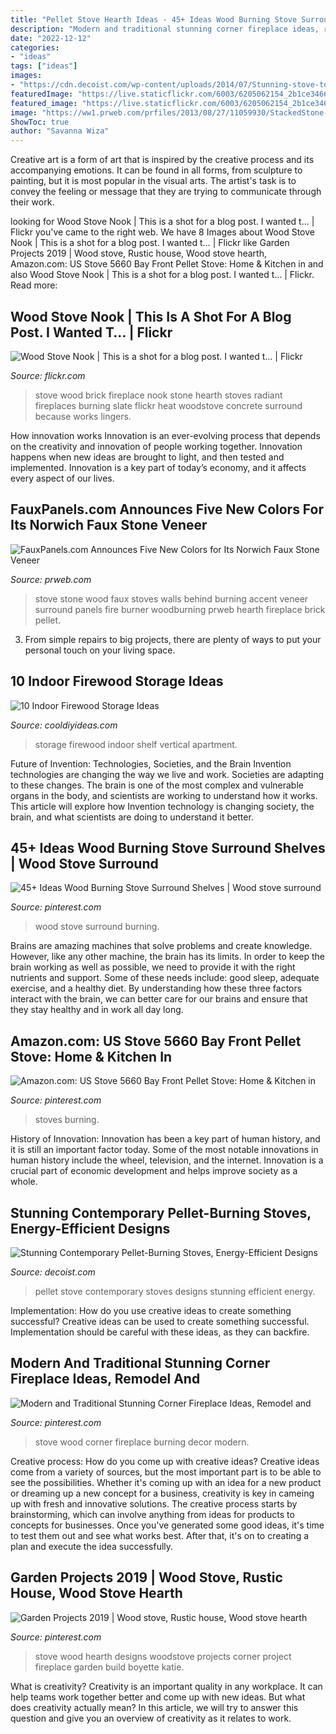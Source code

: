 ```yaml
---
title: "Pellet Stove Hearth Ideas - 45+ Ideas Wood Burning Stove Surround Shelves"
description: "Modern and traditional stunning corner fireplace ideas, remodel and"
date: "2022-12-12"
categories:
- "ideas"
tags: ["ideas"]
images:
- "https://cdn.decoist.com/wp-content/uploads/2014/07/Stunning-stove-to-serve-all-your-hetaing-needs.jpg"
featuredImage: "https://live.staticflickr.com/6003/6205062154_2b1ce3466e.jpg"
featured_image: "https://live.staticflickr.com/6003/6205062154_2b1ce3466e.jpg"
image: "https://ww1.prweb.com/prfiles/2013/08/27/11059930/StackedStone-BirchWood.jpg"
ShowToc: true
author: "Savanna Wiza"
---
```



Creative art is a form of art that is inspired by the creative process and its accompanying emotions. It can be found in all forms, from sculpture to painting, but it is most popular in the visual arts. The artist's task is to convey the feeling or message that they are trying to communicate through their work.

	

		
looking for Wood Stove Nook | This is a shot for a blog post. I wanted t… | Flickr you've came to the right web. We have 8 Images about Wood Stove Nook | This is a shot for a blog post. I wanted t… | Flickr like Garden Projects 2019 | Wood stove, Rustic house, Wood stove hearth, Amazon.com: US Stove 5660 Bay Front Pellet Stove: Home &amp; Kitchen in and also Wood Stove Nook | This is a shot for a blog post. I wanted t… | Flickr. Read more:
		
    
## Wood Stove Nook | This Is A Shot For A Blog Post. I Wanted T… | Flickr

<img loading=lazy src="https://live.staticflickr.com/6003/6205062154_2b1ce3466e.jpg" onerror="this.onerror=null;this.src='https://tse2.mm.bing.net/th?id=OIP.WlLTDyv0BuEZNH-uSJIXVQAAAA&amp;pid=15.1';" alt="Wood Stove Nook | This is a shot for a blog post. I wanted t… | Flickr">

_Source: flickr.com_

>stove wood brick fireplace nook stone hearth stoves radiant fireplaces burning slate flickr heat woodstove concrete surround because works lingers. 

	

How innovation works
Innovation is an ever-evolving process that depends on the creativity and innovation of people working together. Innovation happens when new ideas are brought to light, and then tested and implemented. Innovation is a key part of today’s economy, and it affects every aspect of our lives.

    
## FauxPanels.com Announces Five New Colors For Its Norwich Faux Stone Veneer

<img loading=lazy src="https://ww1.prweb.com/prfiles/2013/08/27/11059930/StackedStone-BirchWood.jpg" onerror="this.onerror=null;this.src='https://tse1.mm.bing.net/th?id=OIP.t4wZ3bqrnnHXTqpWxmgVDQAAAA&amp;pid=15.1';" alt="FauxPanels.com Announces Five New Colors for Its Norwich Faux Stone Veneer">

_Source: prweb.com_

>stove stone wood faux stoves walls behind burning accent veneer surround panels fire burner woodburning prweb hearth fireplace brick pellet. 

	

3. From simple repairs to big projects, there are plenty of ways to put your personal touch on your living space.

    
## 10 Indoor Firewood Storage Ideas

<img loading=lazy src="http://cooldiyideas.com/wp-content/uploads/2015/06/Vertical-Shelf.jpg" onerror="this.onerror=null;this.src='https://tse3.mm.bing.net/th?id=OIP.MMOr3RbJJpR2YIXDXqbNagHaJr&amp;pid=15.1';" alt="10 Indoor Firewood Storage Ideas">

_Source: cooldiyideas.com_

>storage firewood indoor shelf vertical apartment. 

	

Future of Invention: Technologies, Societies, and the Brain
Invention technologies are changing the way we live and work. Societies are adapting to these changes. The brain is one of the most complex and vulnerable organs in the body, and scientists are working to understand how it works. This article will explore how Invention technology is changing society, the brain, and what scientists are doing to understand it better.

    
## 45+ Ideas Wood Burning Stove Surround Shelves | Wood Stove Surround

<img loading=lazy src="https://i.pinimg.com/736x/90/02/ac/9002ac184eccd13b0df4d431a96062d7.jpg" onerror="this.onerror=null;this.src='https://tse2.mm.bing.net/th?id=OIP.Aqm6dmB6lZ-DbkDqCk6NFAAAAA&amp;pid=15.1';" alt="45+ Ideas Wood Burning Stove Surround Shelves | Wood stove surround">

_Source: pinterest.com_

>wood stove surround burning. 

	

Brains are amazing machines that solve problems and create knowledge. However, like any other machine, the brain has its limits. In order to keep the brain working as well as possible, we need to provide it with the right nutrients and support. Some of these needs include: good sleep, adequate exercise, and a healthy diet. By understanding how these three factors interact with the brain, we can better care for our brains and ensure that they stay healthy and in work all day long.

    
## Amazon.com: US Stove 5660 Bay Front Pellet Stove: Home &amp; Kitchen In

<img loading=lazy src="https://i.pinimg.com/736x/ee/b6/bf/eeb6bf06967027ebd4c642c649a58032.jpg" onerror="this.onerror=null;this.src='https://tse2.mm.bing.net/th?id=OIP.vdyqDlQb8iM4E2F_2g4PjgHaIj&amp;pid=15.1';" alt="Amazon.com: US Stove 5660 Bay Front Pellet Stove: Home &amp; Kitchen in">

_Source: pinterest.com_

>stoves burning. 

	

History of Innovation:
Innovation has been a key part of human history, and it is still an important factor today. Some of the most notable innovations in human history include the wheel, television, and the internet. Innovation is a crucial part of economic development and helps improve society as a whole.

    
## Stunning Contemporary Pellet-Burning Stoves, Energy-Efficient Designs

<img loading=lazy src="https://cdn.decoist.com/wp-content/uploads/2014/07/Stunning-stove-to-serve-all-your-hetaing-needs.jpg" onerror="this.onerror=null;this.src='https://tse4.mm.bing.net/th?id=OIP.Bu0N8WC_vdhbRC6p5jcDNwHaJ4&amp;pid=15.1';" alt="Stunning Contemporary Pellet-Burning Stoves, Energy-Efficient Designs">

_Source: decoist.com_

>pellet stove contemporary stoves designs stunning efficient energy. 

	

Implementation: How do you use creative ideas to create something successful?
Creative ideas can be used to create something successful. Implementation should be careful with these ideas, as they can backfire.

    
## Modern And Traditional Stunning Corner Fireplace Ideas, Remodel And

<img loading=lazy src="https://i.pinimg.com/736x/46/d4/b6/46d4b61ec45df0c7291bb6bc87151420.jpg" onerror="this.onerror=null;this.src='https://tse3.mm.bing.net/th?id=OIP.199x9IgGsh09LAyZCQLCuAHaJ3&amp;pid=15.1';" alt="Modern and Traditional Stunning Corner Fireplace Ideas, Remodel and">

_Source: pinterest.com_

>stove wood corner fireplace burning decor modern. 

	

Creative process: How do you come up with creative ideas?
Creative ideas come from a variety of sources, but the most important part is to be able to see the possibilities. Whether it's coming up with an idea for a new product or dreaming up a new concept for a business, creativity is key in cameing up with fresh and innovative solutions. The creative process starts by brainstorming, which can involve anything from ideas for products to concepts for businesses. Once you've generated some good ideas, it's time to test them out and see what works best. After that, it's on to creating a plan and execute the idea successfully.

    
## Garden Projects 2019 | Wood Stove, Rustic House, Wood Stove Hearth

<img loading=lazy src="https://i.pinimg.com/736x/84/4f/1a/844f1aee12bcd2fba9253ce4965ea139.jpg" onerror="this.onerror=null;this.src='https://tse4.mm.bing.net/th?id=OIP.6C5nkDqgqa-lSJof0XEhbQHaJQ&amp;pid=15.1';" alt="Garden Projects 2019 | Wood stove, Rustic house, Wood stove hearth">

_Source: pinterest.com_

>stove wood hearth designs woodstove projects corner project fireplace garden build boyette katie. 

	

What is creativity?
Creativity is an important quality in any workplace. It can help teams work together better and come up with new ideas. But what does creativity actually mean? In this article, we will try to answer this question and give you an overview of creativity as it relates to work.

